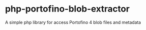 php-portofino-blob-extractor
============================
A simple php library for access Portofino 4 blob files and metadata


